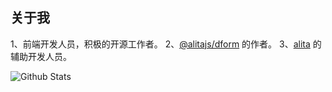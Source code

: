 ## 关于我

1、前端开发人员，积极的开源工作者。
2、[@alitajs/dform](https://github.com/alitajs/DynamicForm) 的作者。
3、[alita](https://github.com/alitajs/alita) 的辅助开发人员。

![Github Stats](https://github-readme-stats.vercel.app/api?username=hang1017&show_icons=true)


<!--
**hang1017/hang1017** is a ✨ _special_ ✨ repository because its `README.md` (this file) appears on your GitHub profile.

Here are some ideas to get you started:

- 🔭 I’m currently working on ...
- 🌱 I’m currently learning ...
- 👯 I’m looking to collaborate on ...
- 🤔 I’m looking for help with ...
- 💬 Ask me about ...
- 📫 How to reach me: ...
- 😄 Pronouns: ...
- ⚡ Fun fact: ...
-->

